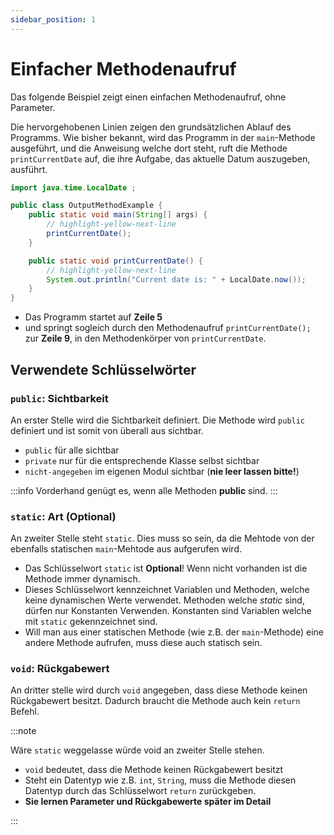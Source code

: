 ```yaml
---
sidebar_position: 1
---
```


# Einfacher Methodenaufruf

Das folgende Beispiel zeigt einen einfachen Methodenaufruf, ohne Parameter.

Die hervorgehobenen Linien zeigen den grundsätzlichen Ablauf des Programms.
Wie bisher bekannt, wird das Programm in der `main`-Methode ausgeführt, und
die Anweisung welche dort steht, ruft die Methode `printCurrentDate` auf,
die ihre Aufgabe, das aktuelle Datum auszugeben, ausführt.

```java
import java.time.LocalDate ;

public class OutputMethodExample {
    public static void main(String[] args) {
        // highlight-yellow-next-line
        printCurrentDate();
    }

    public static void printCurrentDate() {
        // highlight-yellow-next-line
        System.out.println("Current date is: " + LocalDate.now());
    }
}
```

- Das Programm startet auf **Zeile 5** 
- und springt sogleich durch den Methodenaufruf `printCurrentDate();` 
  zur **Zeile 9**, in den Methodenkörper von `printCurrentDate`.

## Verwendete Schlüsselwörter

### `public`: Sichtbarkeit

An erster Stelle wird die Sichtbarkeit definiert. Die Methode wird `public`
definiert und ist somit von überall aus sichtbar.

- `public` für alle sichtbar
- `private` nur für die entsprechende Klasse selbst sichtbar
- `nicht-angegeben` im eigenen Modul sichtbar (**nie leer lassen bitte!**)

:::info Vorderhand genügt es, wenn alle Methoden **public** sind.
:::

### `static`: Art (Optional)

An zweiter Stelle steht `static`. Dies muss so sein, da die Mehtode von der
ebenfalls statischen `main`-Mehtode aus aufgerufen wird.

- Das Schlüsselwort `static` ist **Optional**! Wenn nicht vorhanden ist die Methode immer dynamisch.
- Dieses Schlüsselwort kennzeichnet Variablen und Methoden, welche keine dynamischen Werte verwendet.
  Methoden welche _static_ sind, dürfen nur Konstanten Verwenden. Konstanten sind Variablen welche mit
  `static` gekennzeichnet sind.
- Will man aus einer statischen Methode (wie z.B. der `main`-Methode) eine andere Methode aufrufen,
  muss diese auch statisch sein.

### `void`: Rückgabewert

An dritter stelle wird durch `void` angegeben, dass diese Methode keinen
Rückgabewert besitzt. Dadurch braucht die Methode auch kein `return` Befehl.

:::note

Wäre `static` weggelasse würde void an zweiter Stelle stehen.

- `void` bedeutet, dass die Methode keinen Rückgabewert besitzt
- Steht ein Datentyp wie z.B. `int`, `String`, muss die Methode diesen Datentyp durch das Schlüsselwort `return` zurückgeben.
- **Sie lernen Parameter und Rückgabewerte später im Detail**

:::
